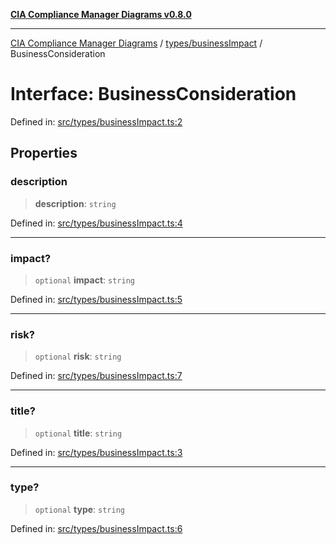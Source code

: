 [**CIA Compliance Manager Diagrams v0.8.0**](../../../README.md)

***

[CIA Compliance Manager Diagrams](../../../modules.md) / [types/businessImpact](../README.md) / BusinessConsideration

# Interface: BusinessConsideration

Defined in: [src/types/businessImpact.ts:2](https://github.com/Hack23/cia-compliance-manager/blob/cb6149c89796a3270553cf52dea8f2c5b402dd17/src/types/businessImpact.ts#L2)

## Properties

### description

> **description**: `string`

Defined in: [src/types/businessImpact.ts:4](https://github.com/Hack23/cia-compliance-manager/blob/cb6149c89796a3270553cf52dea8f2c5b402dd17/src/types/businessImpact.ts#L4)

***

### impact?

> `optional` **impact**: `string`

Defined in: [src/types/businessImpact.ts:5](https://github.com/Hack23/cia-compliance-manager/blob/cb6149c89796a3270553cf52dea8f2c5b402dd17/src/types/businessImpact.ts#L5)

***

### risk?

> `optional` **risk**: `string`

Defined in: [src/types/businessImpact.ts:7](https://github.com/Hack23/cia-compliance-manager/blob/cb6149c89796a3270553cf52dea8f2c5b402dd17/src/types/businessImpact.ts#L7)

***

### title?

> `optional` **title**: `string`

Defined in: [src/types/businessImpact.ts:3](https://github.com/Hack23/cia-compliance-manager/blob/cb6149c89796a3270553cf52dea8f2c5b402dd17/src/types/businessImpact.ts#L3)

***

### type?

> `optional` **type**: `string`

Defined in: [src/types/businessImpact.ts:6](https://github.com/Hack23/cia-compliance-manager/blob/cb6149c89796a3270553cf52dea8f2c5b402dd17/src/types/businessImpact.ts#L6)
